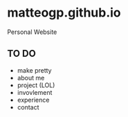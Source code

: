 # matteogp.github.io
Personal Website

## TO DO
- make pretty
- about me
- project (LOL)
- invovlement
- experience
- contact
